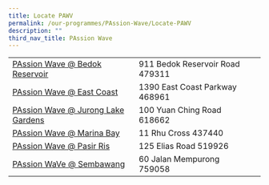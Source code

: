 ```yaml
---
title: Locate PAWV
permalink: /our-programmes/PAssion-Wave/Locate-PAWV
description: ""
third_nav_title: PAssion Wave
---
```

|| |  |
| -------- | -------- | -------- |
| [PAssion Wave @ Bedok Reservoir](/our-programmes/PAssion-Wave/PAssionWaVe-BedokReservoir)     | 911 Bedok Reservoir Road 479311     |      
| [PAssion Wave @ East Coast]( /our-programmes/PAssion-Wave/PAssionWaVe-EastCoast)  | 1390 East Coast Parkway 468961     |      
| [PAssion Wave @ Jurong Lake Gardens]( /our-programmes/PAssion-Wave/PAssionWaVe-JurongLakeGardens)    | 100 Yuan Ching Road 618662    |      
| [PAssion Wave @ Marina Bay](/our-programmes/PAssion-Wave/PAssioWaVe-MarinaBay)   | 11 Rhu Cross 437440    |      
| [PAssion Wave @ Pasir Ris](/our-programmes/PAssion-Wave/PAssionWaVe-PasirRis)   | 125 Elias Road 519926    |      
| [PAssion WaVe @ Sembawang](/our-programmes/PAssion-Wave/PAssionWaVe-Sembawang)     | 60 Jalan Mempurong 759058     |